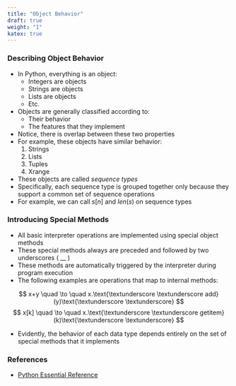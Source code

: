 ```yaml
---
title: "Object Behavior"
draft: true
weight: "1"
katex: true
---
```


### Describing Object Behavior
- In Python, everything is an object:
	- Integers are objects
	- Strings are objects
	- Lists are objects
	- Etc.
- Objects are generally classified according to:
	- Their behavior
	- The features that they implement
- Notice, there is overlap between these two properties
- For example, these objects have similar behavior:
	1. Strings
	2. Lists
	3. Tuples
	4. Xrange
- These objects are called *sequence types*
- Specifically, each sequence type is grouped together only because they support a common set of sequence operations
- For example, we can call $s[n]$ and $len(s)$ on sequence types

### Introducing Special Methods
- All basic interpreter operations are implemented using special object methods
- These special methods always are preceded and followed by two underscores ( __ )
- These methods are automatically triggered by the interpreter during program execution
- The following examples are operations that map to internal methods:

$$ x+y \quad \to \quad x.\text{\textunderscore \textunderscore add}(y)\text{\textunderscore \textunderscore} $$
$$ x[k] \quad \to \quad x.\text{\textunderscore \textunderscore getitem}(k)\text{\textunderscore \textunderscore} $$

- Evidently, the behavior of each data type depends entirely on the set of special methods that it implements

### References
- [Python Essential Reference](http://index-of.co.uk/Python/Python%20Essential%20Reference,%20Fourth%20Edition.pdf)
